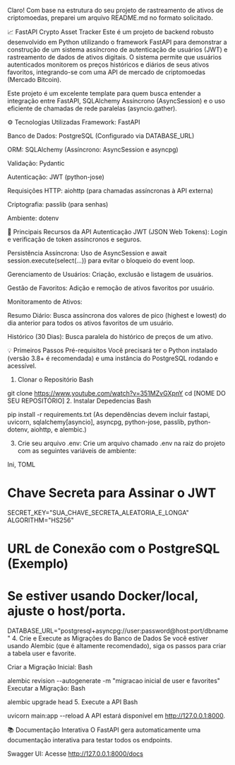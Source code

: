 Claro! Com base na estrutura do seu projeto de rastreamento de ativos de criptomoedas, preparei um arquivo README.md no formato solicitado.

📈 FastAPI Crypto Asset Tracker
Este é um projeto de backend robusto desenvolvido em Python utilizando o framework FastAPI para demonstrar a construção de um sistema assíncrono de autenticação de usuários (JWT) e rastreamento de dados de ativos digitais. O sistema permite que usuários autenticados monitorem os preços históricos e diários de seus ativos favoritos, integrando-se com uma API de mercado de criptomoedas (Mercado Bitcoin).

Este projeto é um excelente template para quem busca entender a integração entre FastAPI, SQLAlchemy Assíncrono (AsyncSession) e o uso eficiente de chamadas de rede paralelas (asyncio.gather).

⚙️ Tecnologias Utilizadas
Framework: FastAPI

Banco de Dados: PostgreSQL (Configurado via DATABASE_URL)

ORM: SQLAlchemy (Assíncrono: AsyncSession e asyncpg)

Validação: Pydantic

Autenticação: JWT (python-jose)

Requisições HTTP: aiohttp (para chamadas assíncronas à API externa)

Criptografia: passlib (para senhas)

Ambiente: dotenv

🚀 Principais Recursos da API
Autenticação JWT (JSON Web Tokens): Login e verificação de token assíncronos e seguros.

Persistência Assíncrona: Uso de AsyncSession e await session.execute(select(...)) para evitar o bloqueio do event loop.

Gerenciamento de Usuários: Criação, exclusão e listagem de usuários.

Gestão de Favoritos: Adição e remoção de ativos favoritos por usuário.

Monitoramento de Ativos:

Resumo Diário: Busca assíncrona dos valores de pico (highest e lowest) do dia anterior para todos os ativos favoritos de um usuário.

Histórico (30 Dias): Busca paralela do histórico de preços de um ativo.

💡 Primeiros Passos
Pré-requisitos
Você precisará ter o Python instalado (versão 3.8+ é recomendada) e uma instância do PostgreSQL rodando e acessível.

1. Clonar o Repositório
Bash

git clone https://www.youtube.com/watch?v=351MZvGXpnY
cd [NOME DO SEU REPOSITÓRIO]
2. Instalar Depedencias
Bash

pip install -r requirements.txt
(As dependências devem incluir fastapi, uvicorn, sqlalchemy[asyncio], asyncpg, python-jose, passlib, python-dotenv, aiohttp, e alembic.)

3. Crie seu arquivo .env:
Crie um arquivo chamado .env na raiz do projeto com as seguintes variáveis de ambiente:

Ini, TOML

# Chave Secreta para Assinar o JWT
SECRET_KEY="SUA_CHAVE_SECRETA_ALEATORIA_E_LONGA"
ALGORITHM="HS256"

# URL de Conexão com o PostgreSQL (Exemplo)
# Se estiver usando Docker/local, ajuste o host/porta.
DATABASE_URL="postgresql+asyncpg://user:password@host:port/dbname"
4. Crie e Execute as Migrações do Banco de Dados
Se você estiver usando Alembic (que é altamente recomendado), siga os passos para criar a tabela user e favorite.

Criar a Migração Inicial:
Bash

alembic revision --autogenerate -m "migracao inicial de user e favorites"
Executar a Migração:
Bash

alembic upgrade head
5. Execute a API
Bash

uvicorn main:app --reload
A API estará disponível em http://127.0.0.1:8000.

📚 Documentação Interativa
O FastAPI gera automaticamente uma documentação interativa para testar todos os endpoints.

Swagger UI: Acesse http://127.0.0.1:8000/docs

